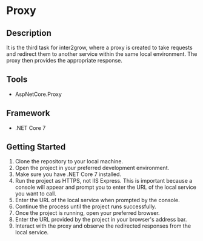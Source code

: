 <!DOCTYPE html> <html>  <body> <h1>Proxy</h1> <h2>Description</h2> <p>It is the third task for inter2grow, where a proxy is created to take requests and redirect them to another service within the same local environment. The proxy then provides the appropriate response.</p> <h2>Tools</h2> <ul> <li>AspNetCore.Proxy</li> </ul> <h2>Framework</h2> <ul> <li>.NET Core 7</li> </ul> <h2>Getting Started</h2> <ol> <li>Clone the repository to your local machine.</li> <li>Open the project in your preferred development environment.</li> <li>Make sure you have .NET Core 7 installed.</li> <li>Run the project as HTTPS, not IIS Express. This is important because a console will appear and prompt you to enter the URL of the local service you want to call.</li> <li>Enter the URL of the local service when prompted by the console.</li> <li>Continue the process until the project runs successfully.</li> <li>Once the project is running, open your preferred browser.</li> <li>Enter the URL provided by the project in your browser's address bar.</li> <li>Interact with the proxy and observe the redirected responses from the local service.</li> </ol>  </body> </html>

